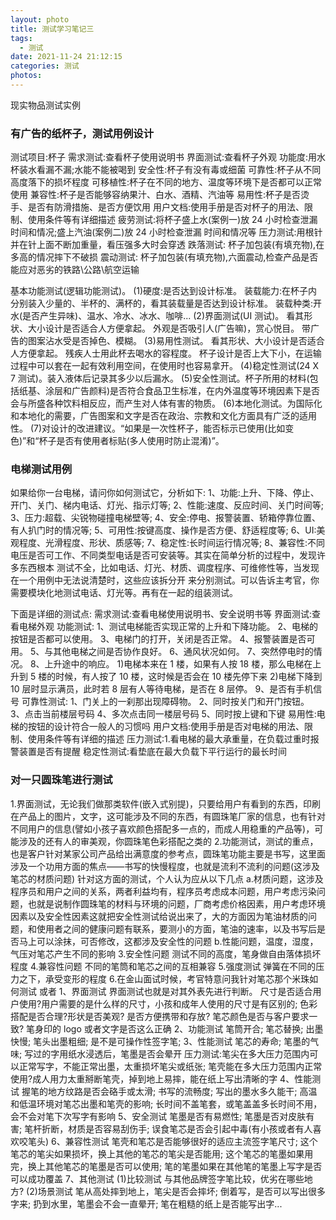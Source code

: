 ```yaml
---
layout: photo
title: 测试学习笔记三
tags:
  - 测试
date: 2021-11-24 21:12:15
categories: 测试
photos:
---
```

现实物品测试实例
<!--more-->

### 有广告的纸杯子，测试用例设计
测试项目:杯子
需求测试:查看杯子使用说明书
界面测试:查看杯子外观
功能度:用水杯装水看漏不漏;水能不能被喝到
安全性:杯子有没有毒或细菌
可靠性:杯子从不同高度落下的损坏程度
可移植性:杯子在不同的地方、温度等环境下是否都可以正常使用 
兼容性:杯子是否能够容纳果汁、白水、酒精、汽油等 
易用性:杯子是否烫手、是否有防滑措施、是否方便饮用 
用户文档:使用手册是否对杯子的用法、限制、使用条件等有详细描述 
疲劳测试:将杯子盛上水(案例一)放 24 小时检查泄漏时间和情况;盛上汽油(案例二)放 24 小时检查泄漏
时间和情况等
压力测试:用根针并在针上面不断加重量，看压强多大时会穿透
跌落测试: 杯子加包装(有填充物),在多高的情况摔下不破损
震动测试: 杯子加包装(有填充物),六面震动,检查产品是否能应对恶劣的铁路\公路\航空运输

基本功能测试(逻辑功能测试)。
(1)硬度:是否达到设计标准。 
装载能力:在杯子内分别装入少量的、半杯的、满杯的，看其装载量是否达到设计标准。 
装载种类:开水(是否产生异味)、温水、冷水、冰水、咖啡...
(2)界面测试(UI 测试)。
看其形状、大小设计是否适合人方便拿起。
外观是否吸引人(广告嘛)，赏心悦目。
带广告的图案沾水受是否掉色、模糊。
(3)易用性测试。
看其形状、大小设计是否适合人方便拿起。
残疾人士用此杯去喝水的容程度。 
杯子设计是否上大下小，在运输过程中可以套在一起有效利用空间，在使用时也容易拿开。
(4)稳定性测试(24 X 7 测试)。装入液体后记录其多少以后漏水。
(5)安全性测试。杯子所用的材料(包括纸基、涂层和广告颜料)是否符合食品卫生标准，在内外温度等环境因素下是否会与所盛各种饮料相反应，而产生对人体有害的物质。
(6)本地化测试。为国际化和本地化的需要，广告图案和文字是否在政治、宗教和文化方面具有广泛的适用性。
(7)对设计的改进建议。“如果是一次性杯子，能否标示已使用(比如变色)”和“杯子是否有使用者标贴(多人使用时防止混淆)”。

### 电梯测试用例
如果给你一台电梯，请问你如何测试它，分析如下: 
1、功能:上升、下降、停止、开门、关门、梯内电话、灯光、指示灯等; 
2、性能:速度、反应时间、关门时间等; 
3、压力:超载、尖锐物碰撞电梯壁等; 
4、安全:停电、报警装置、轿箱停靠位置、有人扒门时的情况等; 
5、可用性:按键高度、操作是否方便、舒适程度等; 
6、UI:美观程度、光滑程度、形状、质感等; 
7、稳定性:长时间运行情况等;
8、兼容性:不同电压是否可工作、不同类型电话是否可安装等。其实在简单分析的过程中，发现许多东西根本 测试不全，比如电话、灯光、材质、调度程序、可维修性等，当发现在一个用例中无法说清楚时，这些应该拆分开 来分别测试。可以告诉主考官，你需要模块化地测试电话、灯光等。再有在一起的组装测试。

下面是详细的测试点:
需求测试:查看电梯使用说明书、安全说明书等
界面测试:查看电梯外观
功能测试:
1、测试电梯能否实现正常的上升和下降功能。
2、电梯的按钮是否都可以使用。
3、电梯门的打开，关闭是否正常。
4、报警装置是否可用。
5、与其他电梯之间是否协作良好。
6、通风状况如何。
7、突然停电时的情况。
8、上升途中的响应。
  1)电梯本来在 1 楼，如果有人按 18 楼，那么电梯在上升到 5 楼的时候，有人按了 10 楼，这时候是否会在 10 楼先停下来
  2)电梯下降到 10 层时显示满员，此时若 8 层有人等待电梯，是否在 8 层停。 
9、是否有手机信号
可靠性测试:
1、门关上的一刹那出现障碍物。
2、同时按关门和开门按钮。
3、点击当前楼层号码
4、多次点击同一楼层号码
5、同时按上键和下键
易用性:电梯的按钮的设计符合一般人的习惯吗 用户文档:使用手册是否对电梯的用法、限制、使用条件等有详细的描述 
压力测试:1.看电梯的最大承重量，在负载过重时报警装置是否有提醒 
稳定性测试:看垫底在最大负载下平行运行的最长时间

### 对一只圆珠笔进行测试
1.界面测试，无论我们做那类软件(嵌入式别提)，只要给用户有看到的东西，印刷在产品上的图片，文字，这可能涉及不同的东西，有圆珠笔厂家的信息，也有针对不同用户的信息(譬如小孩子喜欢颜色搭配多一点的，而成人用稳重的产品等)，可能涉及的还有人的审美观，你圆珠笔色彩搭配之类的 
2.功能测试，测试的重点，也是客户针对某家公司产品给出满意度的参考点，圆珠笔功能主要是书写，这里面涉及一个功用方面的焦点——书写的快慢程度，也就是流利不流利的问题(这涉及笔芯的材质问题) 针对这方面的测试，个人认为应从以下几点 
  a.材质问题，这涉及程序员和用户之间的关系，两者利益均有，程序员考虑成本问题，用户考虑污染问题，也就是说制作圆珠笔的材料与环境的问题，厂商考虑价格因素，用户考虑环境因素以及安全性因素这就把安全性测试给说出来了，大的方面因为笔油材质的问题，和使用者之间的健康问题有联系，要测小的方面，笔油的速率，以及书写后是否马上可以涂抹，可否修改，这都涉及安全性的问题 
  b.性能问题，温度，湿度，气压对笔芯产生不同的影响
3.安全性问题
  测试不同的高度，笔身做自由落体损坏程度
4.兼容性问题
  不同的笔筒和笔芯之间的互相兼容
5.强度测试
  弹簧在不同的压力之下，承受变形的程度 
6.在金山面试时候，考官特意问我针对笔芯那个米珠如何测试
或者
1、界面测试
  界面测试也就是对其外表先进行判断。 
  尺寸是否适合用户使用?用户需要的是什么样的尺寸，小孩和成年人使用的尺寸是有区别的;
  色彩搭配是否合理?形状是否美观? 
  是否方便携带和存放? 
  笔芯颜色是否与客户要求一致? 
  笔身印的 logo 或者文字是否这么正确 
2、功能测试
  笔筒开合;
  笔芯替换;
  出墨快慢; 
  笔头出墨粗细; 
  是不是可操作性签字笔; 
3、性能测试 
  笔芯的寿命; 
  笔墨的气味;
  写过的字用纸水浸透后，笔墨是否会晕开 
压力测试:笔尖在多大压力范围内可以正常写字，不能正常出墨，太重损坏笔尖或纸张; 
笔壳能在多大压力范围内正常使用?成人用力太重掰断笔壳，掉到地上易摔，能在纸上写出清晰的字 
4、性能测试
  握笔的地方纹路是否会硌手或太滑;
  书写的流畅度;
  写出的墨水多久能干;
  高温和低温环境对笔芯出墨和笔壳的影响; 
  长时间不盖笔套，或笔盖盖多长时间不用，会不会对笔下次写字有影响
5、安全测试
  笔墨是否有易燃性;
  笔墨是否对皮肤有害;
  笔杆折断，材质是否容易刮伤手;
  误食笔芯是否会引起中毒(有小孩或者有人喜欢咬笔头)
6、兼容性测试
  笔壳和笔芯是否能够很好的适应主流签字笔尺寸; 
  这个笔芯的笔尖如果损坏，换上其他的笔芯的笔尖是否能用; 
  这个笔芯的笔墨如果用完，换上其他笔芯的笔墨是否可以使用; 
  笔的笔墨如果在其他笔的笔墨上写字是否可以成功覆盖
7、其他测试
(1)比较测试
  与其他品牌签字笔比较，优劣在哪些地方? 
(2)场景测试
  笔从高处摔到地上，笔尖是否会摔坏; 
  倒着写，是否可以写出很多字来; 
  扔到水里，笔墨会不会一直晕开; 
  笔在粗糙的纸上是否能写出字...

